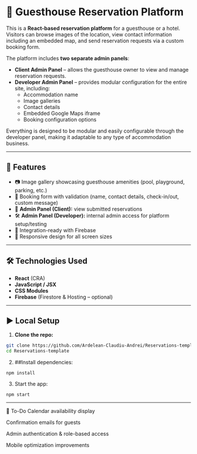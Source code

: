 # 🏡 Guesthouse Reservation Platform

This is a **React-based reservation platform** for a guesthouse or a hotel. Visitors can browse images of the location, view contact information including an embedded map, and send reservation requests via a custom booking form.

The platform includes **two separate admin panels**:
- **Client Admin Panel** – allows the guesthouse owner to view and manage reservation requests.
- **Developer Admin Panel** – provides modular configuration for the entire site, including:
  - Accommodation name
  - Image galleries
  - Contact details
  - Embedded Google Maps iframe
  - Booking configuration options

Everything is designed to be modular and easily configurable through the developer panel, making it adaptable to any type of accommodation business.


---

## 🚀 Features

- 📷 Image gallery showcasing guesthouse amenities (pool, playground, parking, etc.)
- 📅 Booking form with validation (name, contact details, check-in/out, custom message)
- 🔐 **Admin Panel (Client):** view submitted reservations
- 🛠️ **Admin Panel (Developer):** internal admin access for platform setup/testing
- 📩 Integration-ready with Firebase
- 📱 Responsive design for all screen sizes

---

## 🛠️ Technologies Used

- **React** (CRA)
- **JavaScript / JSX**
- **CSS Modules**
- **Firebase** (Firestore & Hosting – optional)

---

## ▶️ Local Setup

1. **Clone the repo:**
```bash
git clone https://github.com/Ardelean-Claudiu-Andrei/Reservations-template.git
cd Reservations-template
```

2. ##Install dependencies:
```
npm install
```
3. Start the app:
```
npm start
```

---

📌 To-Do
Calendar availability display

Confirmation emails for guests

Admin authentication & role-based access

Mobile optimization improvements

